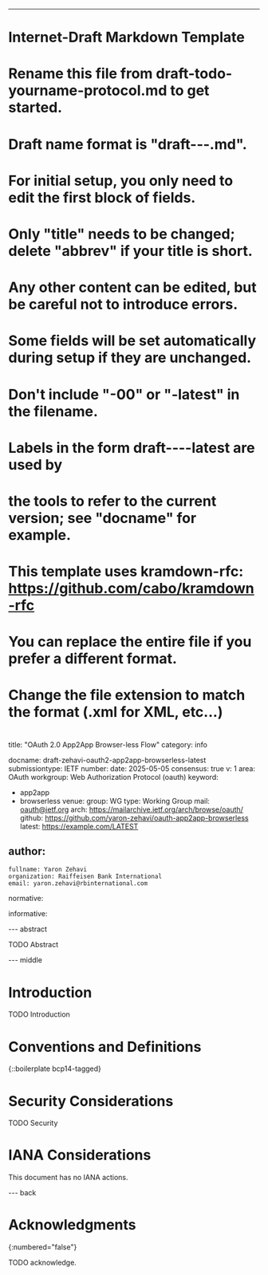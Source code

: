 ---
###
# Internet-Draft Markdown Template
#
# Rename this file from draft-todo-yourname-protocol.md to get started.
# Draft name format is "draft-<yourname>-<workgroup>-<name>.md".
#
# For initial setup, you only need to edit the first block of fields.
# Only "title" needs to be changed; delete "abbrev" if your title is short.
# Any other content can be edited, but be careful not to introduce errors.
# Some fields will be set automatically during setup if they are unchanged.
#
# Don't include "-00" or "-latest" in the filename.
# Labels in the form draft-<yourname>-<workgroup>-<name>-latest are used by
# the tools to refer to the current version; see "docname" for example.
#
# This template uses kramdown-rfc: https://github.com/cabo/kramdown-rfc
# You can replace the entire file if you prefer a different format.
# Change the file extension to match the format (.xml for XML, etc...)
#
###
title: "OAuth 2.0 App2App Browser-less Flow"
category: info

docname: draft-zehavi-oauth2-app2app-browserless-latest
submissiontype: IETF
number: 
date: 2025-05-05
consensus: true
v: 1
area: OAuth
workgroup: Web Authorization Protocol (oauth)
keyword:
 - app2app
 - browserless
venue:
  group: WG
  type: Working Group
  mail: oauth@ietf.org
  arch: https://mailarchive.ietf.org/arch/browse/oauth/
  github: https://github.com/yaron-zehavi/oauth-app2app-browserless
  latest: https://example.com/LATEST

author:
 -
    fullname: Yaron Zehavi
    organization: Raiffeisen Bank International
    email: yaron.zehavi@rbinternational.com

normative:

informative:


--- abstract

TODO Abstract


--- middle

# Introduction

TODO Introduction


# Conventions and Definitions

{::boilerplate bcp14-tagged}


# Security Considerations

TODO Security


# IANA Considerations

This document has no IANA actions.


--- back

# Acknowledgments
{:numbered="false"}

TODO acknowledge.
